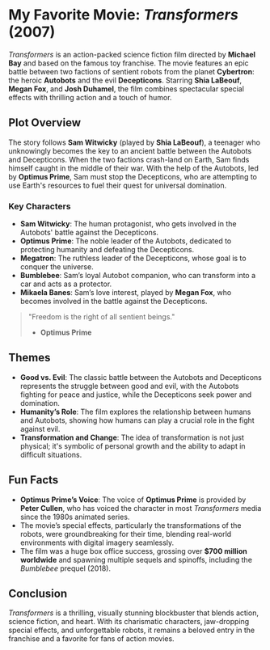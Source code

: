 # My Favorite Movie: *Transformers* (2007)

*Transformers* is an action-packed science fiction film directed by **Michael Bay** and based on the famous toy franchise. The movie features an epic battle between two factions of sentient robots from the planet **Cybertron**: the heroic **Autobots** and the evil **Decepticons**. Starring **Shia LaBeouf**, **Megan Fox**, and **Josh Duhamel**, the film combines spectacular special effects with thrilling action and a touch of humor.

## Plot Overview

The story follows **Sam Witwicky** (played by **Shia LaBeouf**), a teenager who unknowingly becomes the key to an ancient battle between the Autobots and Decepticons. When the two factions crash-land on Earth, Sam finds himself caught in the middle of their war. With the help of the Autobots, led by **Optimus Prime**, Sam must stop the Decepticons, who are attempting to use Earth's resources to fuel their quest for universal domination.

### Key Characters

- **Sam Witwicky**: The human protagonist, who gets involved in the Autobots' battle against the Decepticons.
- **Optimus Prime**: The noble leader of the Autobots, dedicated to protecting humanity and defeating the Decepticons.
- **Megatron**: The ruthless leader of the Decepticons, whose goal is to conquer the universe.
- **Bumblebee**: Sam’s loyal Autobot companion, who can transform into a car and acts as a protector.
- **Mikaela Banes**: Sam’s love interest, played by **Megan Fox**, who becomes involved in the battle against the Decepticons.

> "Freedom is the right of all sentient beings."  
> - **Optimus Prime**

## Themes

- **Good vs. Evil**: The classic battle between the Autobots and Decepticons represents the struggle between good and evil, with the Autobots fighting for peace and justice, while the Decepticons seek power and domination.
- **Humanity’s Role**: The film explores the relationship between humans and Autobots, showing how humans can play a crucial role in the fight against evil.
- **Transformation and Change**: The idea of transformation is not just physical; it's symbolic of personal growth and the ability to adapt in difficult situations.

## Fun Facts

- **Optimus Prime’s Voice**: The voice of **Optimus Prime** is provided by **Peter Cullen**, who has voiced the character in most *Transformers* media since the 1980s animated series.
- The movie’s special effects, particularly the transformations of the robots, were groundbreaking for their time, blending real-world environments with digital imagery seamlessly.
- The film was a huge box office success, grossing over **$700 million worldwide** and spawning multiple sequels and spinoffs, including the *Bumblebee* prequel (2018).

## Conclusion

*Transformers* is a thrilling, visually stunning blockbuster that blends action, science fiction, and heart. With its charismatic characters, jaw-dropping special effects, and unforgettable robots, it remains a beloved entry in the franchise and a favorite for fans of action movies.



